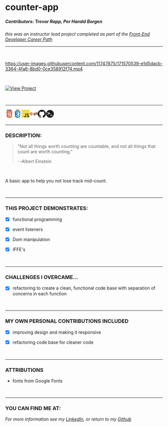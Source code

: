 ﻿# counter-app
 
##### Contributors: Trevor Rapp, Per Harald Borgen 

*this was an instructor lead project completed as part of the [Front-End Developer Career Path](https://scrimba.com/learn/frontend)*

---

<br>

https://user-images.githubusercontent.com/11747875/171570539-e1d5dacb-3364-4fa6-8bd0-0ce358912f74.mp4

<br>

[![View Project](https://user-images.githubusercontent.com/11747875/141705232-471a0b9c-ca45-4540-a1b6-740c5e1becbe.png)](https://trrapp12.github.io/counter-app/)

<br>

---

<img align="left" alt="HTML5" width="26px" src="https://raw.githubusercontent.com/github/explore/80688e429a7d4ef2fca1e82350fe8e3517d3494d/topics/html/html.png" />
<img align="left" alt="CSS3" width="26px" src="https://raw.githubusercontent.com/github/explore/80688e429a7d4ef2fca1e82350fe8e3517d3494d/topics/css/css.png" />
<img align="left" alt="JavaScript" width="26px" src="https://raw.githubusercontent.com/github/explore/80688e429a7d4ef2fca1e82350fe8e3517d3494d/topics/javascript/javascript.png" />
<img align="left" alt="Git" width="26px" src="https://raw.githubusercontent.com/github/explore/80688e429a7d4ef2fca1e82350fe8e3517d3494d/topics/git/git.png" />
<img align="left" alt="GitHub" width="26px" src="https://raw.githubusercontent.com/github/explore/78df643247d429f6cc873026c0622819ad797942/topics/github/github.png" />
<img align="left" alt="Terminal" width="26px" src="https://raw.githubusercontent.com/github/explore/80688e429a7d4ef2fca1e82350fe8e3517d3494d/topics/terminal/terminal.png" />

<br>
<br>

---

### DESCRIPTION:

> "Not all things worth counting are countable, and not all things that count are worth counting."
>
> --Albert Einstein

<br/>

A basic app to help you not lose track mid-count.

<br/>

---

### THIS PROJECT DEMONSTRATES:

- [X] functional programming

- [X] event listeners

- [X] Dom manipulation

- [X] IFFE's

<br/>

---

### CHALLENGES I OVERCAME...

- [X] refactoring to create a clean, functional code base with separation of concerns in each function

<br/>

---

### MY OWN PERSONAL CONTRIBUTIONS INCLUDED 

- [X] improving design and making it responsive
     
- [X] refactoring code base for cleaner code

<br/>

---

### ATTRIBUTIONS

* fonts from Google Fonts

<br/>

---

### YOU CAN FIND ME AT:

*For more information see my [LinkedIn](https://www.linkedin.com/in/trevor-rapp-042a1037), or return to my [Github](https://github.com/trrapp12)*

<br>


